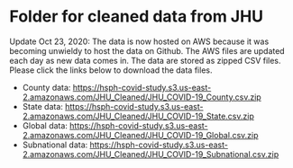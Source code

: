 # Folder for cleaned data from JHU

Update Oct 23, 2020: The data is now hosted on AWS because it was becoming unwieldy to host the data on Github.
The AWS files are updated each day as new data comes in.
The data are stored as zipped CSV files.
Please click the links below to download the data files.

+ County data: https://hsph-covid-study.s3.us-east-2.amazonaws.com/JHU_Cleaned/JHU_COVID-19_County.csv.zip
+ State data: https://hsph-covid-study.s3.us-east-2.amazonaws.com/JHU_Cleaned/JHU_COVID-19_State.csv.zip
+ Global data: https://hsph-covid-study.s3.us-east-2.amazonaws.com/JHU_Cleaned/JHU_COVID-19_Global.csv.zip
+ Subnational data: https://hsph-covid-study.s3.us-east-2.amazonaws.com/JHU_Cleaned/JHU_COVID-19_Subnational.csv.zip

